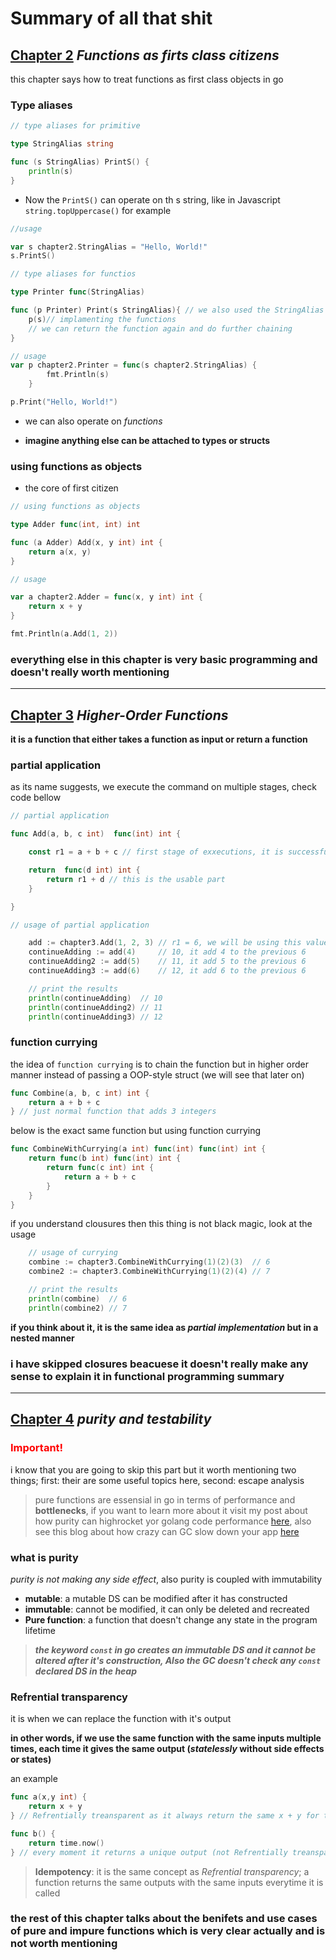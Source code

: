 # **Summary of all that shit**

## [Chapter 2]() _Functions as firts class citizens_

this chapter says how to treat functions as first class objects in go

### Type aliases

```go
// type aliases for primitive

type StringAlias string

func (s StringAlias) PrintS() {
	println(s)
}
```

- Now the `PrintS()` can operate on th s string, like in Javascript `string.topUppercase()` for example

```go
//usage

var s chapter2.StringAlias = "Hello, World!"
s.PrintS()
```

```go
// type aliases for functios

type Printer func(StringAlias)

func (p Printer) Print(s StringAlias){ // we also used the StringAlias
	p(s)// implamenting the functions
    // we can return the function again and do further chaining
}
```

```go
// usage
var p chapter2.Printer = func(s chapter2.StringAlias) {
		fmt.Println(s)
	}

p.Print("Hello, World!")
```

- we can also operate on _functions_

- **imagine anything else can be attached to types or structs**

### using functions as objects

- the core of first citizen

```go
// using functions as objects

type Adder func(int, int) int

func (a Adder) Add(x, y int) int {
	return a(x, y)
}

```

```go
// usage

var a chapter2.Adder = func(x, y int) int {
	return x + y
}

fmt.Println(a.Add(1, 2))
```

### everything else in this chapter is very basic programming and doesn't really worth mentioning

---

## [Chapter 3]() _Higher-Order Functions_

**it is a function that either takes a function as input or return a function**

### partial application

as its name suggests, we execute the command on multiple stages, check code bellow

```go
// partial application

func Add(a, b, c int)  func(int) int {

    const r1 = a + b + c // first stage of exxecutions, it is successful and accually creates an output that satesifies the stage, but yet it is not usable

	return  func(d int) int {
		return r1 + d // this is the usable part
	}

}
```

```go
// usage of partial application

	add := chapter3.Add(1, 2, 3) // r1 = 6, we will be using this value now
	continueAdding := add(4)     // 10, it add 4 to the previous 6
	continueAdding2 := add(5)    // 11, it add 5 to the previous 6
	continueAdding3 := add(6)    // 12, it add 6 to the previous 6

	// print the results
	println(continueAdding)  // 10
	println(continueAdding2) // 11
	println(continueAdding3) // 12

```

### function currying

the idea of `function currying` is to chain the function but in higher order manner instead of passing a OOP-style struct (we will see that later on)

```go
func Combine(a, b, c int) int {
	return a + b + c
} // just normal function that adds 3 integers
```

below is the exact same function but using function currying

```go
func CombineWithCurrying(a int) func(int) func(int) int {
	return func(b int) func(int) int {
		return func(c int) int {
			return a + b + c
		}
	}
}
```

if you understand clousures then this thing is not black magic, look at the usage

```go
	// usage of currying
	combine := chapter3.CombineWithCurrying(1)(2)(3)  // 6
	combine2 := chapter3.CombineWithCurrying(1)(2)(4) // 7

	// print the results
	println(combine)  // 6
	println(combine2) // 7

```

**if you think about it, it is the same idea as _partial implementation_ but in a nested manner**

### i have skipped closures beacuese it doesn't really make any sense to explain it in functional programming summary

---

## [Chapter 4]() _purity and testability_

<h3 style= "color: red;" >Important!</h3>

i know that you are going to skip this part but it worth mentioning two things; first: their are some useful topics here, second: escape analysis

> pure functions are essensial in go in terms of performance and **bottlenecks**, if you want to learn more about it visit my post about how purity can highrocket yor golang code performance [here](https://www.facebook.com/share/p/188hthkfx9/), also see this blog about how crazy can GC slow down your app [here](https://medium.com/@roopa.kushtagi/netflixs-journey-from-g1gc-to-zgc-tackling-tail-latencies-66ee75681d49)

### what is purity

_purity is not making any side effect_, also purity is coupled with immutability

- **mutable**: a mutable DS can be modified after it has constructed
- **immutable**: cannot be modified, it can only be deleted and recreated
- **Pure function**: a function that doesn't change any state in the program lifetime

> **_the keyword `const` in go creates an immutable DS and it cannot be altered after it's construction, Also the GC doesn't check any `const` declared DS in the heap_**

### Refrential transparency

it is when we can replace the function with it's output

**in other words, if we use the same function with the same inputs multiple times, each time it gives the same output (_statelessly_ without side effects or states)**

an example

```go
func a(x,y int) {
	return x + y
} // Refrentially treansparent as it always return the same x + y for the same x + y

func b() {
	return time.now()
} // every moment it returns a unique output (not Refrentially treansparent)
```

> **Idempotency**: it is the same concept as _Refrential transparency_; a function returns the same outputs with the same inputs everytime it is called

### the rest of this chapter talks about the benifets and use cases of pure and impure functions which is very clear actually and is not worth mentioning
